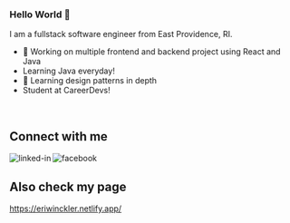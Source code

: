 ### Hello World 👋
I am a fullstack software engineer from East Providence, RI.
- 🔭 Working on multiple frontend and backend project using React and Java
- Learning Java everyday!
- 🌱 Learning design patterns in depth
- Student at CareerDevs!
<br>

## Connect with me

[<img align="left" alt="linked-in" src="https://img.shields.io/badge/linkedin-%230077B5.svg?&style=for-the-badge&logo=linkedin&logoColor=white" />](https://www.linkedin.com/in/eridan-winckler-449798169/)

[<img align="left" alt="facebook" src="https://img.shields.io/badge/instagram-bc2a8d.svg?&style=for-the-badge&logo=instagram&logoColor=white" />](https://www.instagram.com/efwinckler/)

<br>

## Also check my page

https://eriwinckler.netlify.app/
